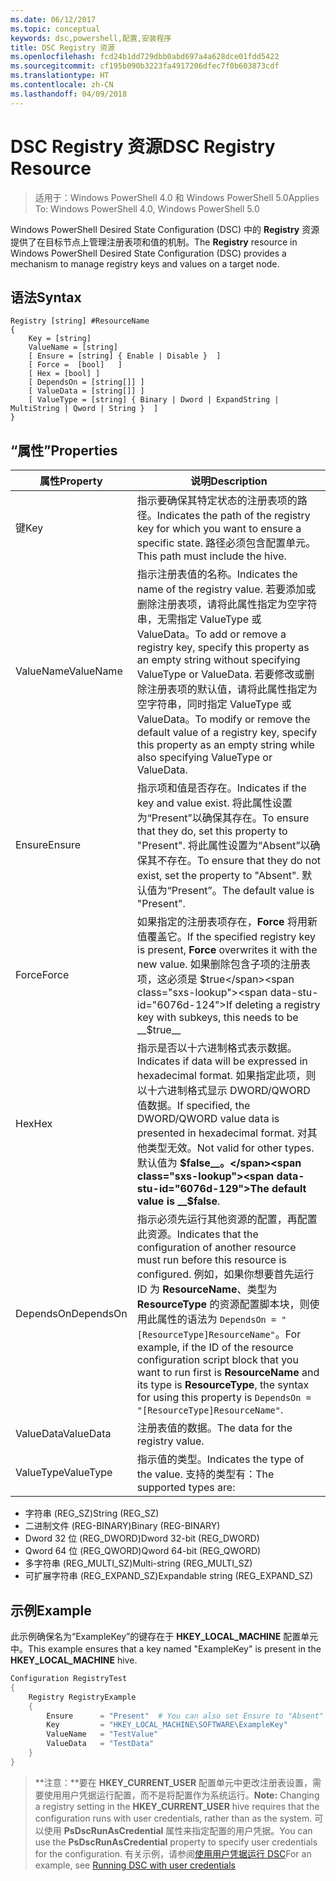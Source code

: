 ```yaml
---
ms.date: 06/12/2017
ms.topic: conceptual
keywords: dsc,powershell,配置,安装程序
title: DSC Registry 资源
ms.openlocfilehash: fcd24b1dd729dbb0abd697a4a628dce01fdd5422
ms.sourcegitcommit: cf195b090b3223fa4917206dfec7f0b603873cdf
ms.translationtype: HT
ms.contentlocale: zh-CN
ms.lasthandoff: 04/09/2018
---
```

# <a name="dsc-registry-resource"></a><span data-ttu-id="6076d-103">DSC Registry 资源</span><span class="sxs-lookup"><span data-stu-id="6076d-103">DSC Registry Resource</span></span>

> <span data-ttu-id="6076d-104">适用于：Windows PowerShell 4.0 和 Windows PowerShell 5.0</span><span class="sxs-lookup"><span data-stu-id="6076d-104">Applies To: Windows PowerShell 4.0, Windows PowerShell 5.0</span></span>

<span data-ttu-id="6076d-105">Windows PowerShell Desired State Configuration (DSC) 中的 **Registry** 资源提供了在目标节点上管理注册表项和值的机制。</span><span class="sxs-lookup"><span data-stu-id="6076d-105">The **Registry** resource in Windows PowerShell Desired State Configuration (DSC) provides a mechanism to manage registry keys and values on a target node.</span></span>

## <a name="syntax"></a><span data-ttu-id="6076d-106">语法</span><span class="sxs-lookup"><span data-stu-id="6076d-106">Syntax</span></span>

```
Registry [string] #ResourceName
{
    Key = [string]
    ValueName = [string]
    [ Ensure = [string] { Enable | Disable }  ]
    [ Force =  [bool]   ]
    [ Hex = [bool] ]
    [ DependsOn = [string[]] ]
    [ ValueData = [string[]] ]
    [ ValueType = [string] { Binary | Dword | ExpandString | MultiString | Qword | String }  ]
}
```

## <a name="properties"></a><span data-ttu-id="6076d-107">“属性”</span><span class="sxs-lookup"><span data-stu-id="6076d-107">Properties</span></span>
|  <span data-ttu-id="6076d-108">属性</span><span class="sxs-lookup"><span data-stu-id="6076d-108">Property</span></span>  |  <span data-ttu-id="6076d-109">说明</span><span class="sxs-lookup"><span data-stu-id="6076d-109">Description</span></span>   |
|---|---|
| <span data-ttu-id="6076d-110">键</span><span class="sxs-lookup"><span data-stu-id="6076d-110">Key</span></span>| <span data-ttu-id="6076d-111">指示要确保其特定状态的注册表项的路径。</span><span class="sxs-lookup"><span data-stu-id="6076d-111">Indicates the path of the registry key for which you want to ensure a specific state.</span></span> <span data-ttu-id="6076d-112">路径必须包含配置单元。</span><span class="sxs-lookup"><span data-stu-id="6076d-112">This path must include the hive.</span></span>|
| <span data-ttu-id="6076d-113">ValueName</span><span class="sxs-lookup"><span data-stu-id="6076d-113">ValueName</span></span>| <span data-ttu-id="6076d-114">指示注册表值的名称。</span><span class="sxs-lookup"><span data-stu-id="6076d-114">Indicates the name of the registry value.</span></span> <span data-ttu-id="6076d-115">若要添加或删除注册表项，请将此属性指定为空字符串，无需指定 ValueType 或 ValueData。</span><span class="sxs-lookup"><span data-stu-id="6076d-115">To add or remove a registry key, specify this property as an empty string without specifying ValueType or ValueData.</span></span> <span data-ttu-id="6076d-116">若要修改或删除注册表项的默认值，请将此属性指定为空字符串，同时指定 ValueType 或 ValueData。</span><span class="sxs-lookup"><span data-stu-id="6076d-116">To modify or remove the default value of a registry key, specify this property as an empty string while also specifying ValueType or ValueData.</span></span>|
| <span data-ttu-id="6076d-117">Ensure</span><span class="sxs-lookup"><span data-stu-id="6076d-117">Ensure</span></span>| <span data-ttu-id="6076d-118">指示项和值是否存在。</span><span class="sxs-lookup"><span data-stu-id="6076d-118">Indicates if the key and value exist.</span></span> <span data-ttu-id="6076d-119">将此属性设置为“Present”以确保其存在。</span><span class="sxs-lookup"><span data-stu-id="6076d-119">To ensure that they do, set this property to "Present".</span></span> <span data-ttu-id="6076d-120">将此属性设置为“Absent”以确保其不存在。</span><span class="sxs-lookup"><span data-stu-id="6076d-120">To ensure that they do not exist, set the property to "Absent".</span></span> <span data-ttu-id="6076d-121">默认值为“Present”。</span><span class="sxs-lookup"><span data-stu-id="6076d-121">The default value is "Present".</span></span>|
| <span data-ttu-id="6076d-122">Force</span><span class="sxs-lookup"><span data-stu-id="6076d-122">Force</span></span>| <span data-ttu-id="6076d-123">如果指定的注册表项存在，__Force__ 将用新值覆盖它。</span><span class="sxs-lookup"><span data-stu-id="6076d-123">If the specified registry key is present, __Force__ overwrites it with the new value.</span></span> <span data-ttu-id="6076d-124">如果删除包含子项的注册表项，这必须是 $true</span><span class="sxs-lookup"><span data-stu-id="6076d-124">If deleting a registry key with subkeys, this needs to be __$true__</span></span>|
| <span data-ttu-id="6076d-125">Hex</span><span class="sxs-lookup"><span data-stu-id="6076d-125">Hex</span></span>| <span data-ttu-id="6076d-126">指示是否以十六进制格式表示数据。</span><span class="sxs-lookup"><span data-stu-id="6076d-126">Indicates if data will be expressed in hexadecimal format.</span></span> <span data-ttu-id="6076d-127">如果指定此项，则以十六进制格式显示 DWORD/QWORD 值数据。</span><span class="sxs-lookup"><span data-stu-id="6076d-127">If specified, the DWORD/QWORD value data is presented in hexadecimal format.</span></span> <span data-ttu-id="6076d-128">对其他类型无效。</span><span class="sxs-lookup"><span data-stu-id="6076d-128">Not valid for other types.</span></span> <span data-ttu-id="6076d-129">默认值为 __$false__。</span><span class="sxs-lookup"><span data-stu-id="6076d-129">The default value is __$false__.</span></span>|
| <span data-ttu-id="6076d-130">DependsOn</span><span class="sxs-lookup"><span data-stu-id="6076d-130">DependsOn</span></span>| <span data-ttu-id="6076d-131">指示必须先运行其他资源的配置，再配置此资源。</span><span class="sxs-lookup"><span data-stu-id="6076d-131">Indicates that the configuration of another resource must run before this resource is configured.</span></span> <span data-ttu-id="6076d-132">例如，如果你想要首先运行 ID 为 __ResourceName__、类型为 __ResourceType__ 的资源配置脚本块，则使用此属性的语法为 `DependsOn = "[ResourceType]ResourceName"`。</span><span class="sxs-lookup"><span data-stu-id="6076d-132">For example, if the ID of the resource configuration script block that you want to run first is __ResourceName__ and its type is __ResourceType__, the syntax for using this property is `DependsOn = "[ResourceType]ResourceName"`.</span></span>|
| <span data-ttu-id="6076d-133">ValueData</span><span class="sxs-lookup"><span data-stu-id="6076d-133">ValueData</span></span>| <span data-ttu-id="6076d-134">注册表值的数据。</span><span class="sxs-lookup"><span data-stu-id="6076d-134">The data for the registry value.</span></span>|
| <span data-ttu-id="6076d-135">ValueType</span><span class="sxs-lookup"><span data-stu-id="6076d-135">ValueType</span></span>| <span data-ttu-id="6076d-136">指示值的类型。</span><span class="sxs-lookup"><span data-stu-id="6076d-136">Indicates the type of the value.</span></span> <span data-ttu-id="6076d-137">支持的类型有：</span><span class="sxs-lookup"><span data-stu-id="6076d-137">The supported types are:</span></span>
<ul><li><span data-ttu-id="6076d-138">字符串 (REG_SZ)</span><span class="sxs-lookup"><span data-stu-id="6076d-138">String (REG_SZ)</span></span></li>


<li><span data-ttu-id="6076d-139">二进制文件 (REG-BINARY)</span><span class="sxs-lookup"><span data-stu-id="6076d-139">Binary (REG-BINARY)</span></span></li>


<li><span data-ttu-id="6076d-140">Dword 32 位 (REG_DWORD)</span><span class="sxs-lookup"><span data-stu-id="6076d-140">Dword 32-bit (REG_DWORD)</span></span></li>


<li><span data-ttu-id="6076d-141">Qword 64 位 (REG_QWORD)</span><span class="sxs-lookup"><span data-stu-id="6076d-141">Qword 64-bit (REG_QWORD)</span></span></li>


<li><span data-ttu-id="6076d-142">多字符串 (REG_MULTI_SZ)</span><span class="sxs-lookup"><span data-stu-id="6076d-142">Multi-string (REG_MULTI_SZ)</span></span></li>


<li><span data-ttu-id="6076d-143">可扩展字符串 (REG_EXPAND_SZ)</span><span class="sxs-lookup"><span data-stu-id="6076d-143">Expandable string (REG_EXPAND_SZ)</span></span></li></ul>

## <a name="example"></a><span data-ttu-id="6076d-144">示例</span><span class="sxs-lookup"><span data-stu-id="6076d-144">Example</span></span>
<span data-ttu-id="6076d-145">此示例确保名为“ExampleKey”的键存在于 **HKEY\_LOCAL\_MACHINE** 配置单元中。</span><span class="sxs-lookup"><span data-stu-id="6076d-145">This example ensures that a key named "ExampleKey" is present in the **HKEY\_LOCAL\_MACHINE** hive.</span></span>
```powershell
Configuration RegistryTest
{
    Registry RegistryExample
    {
        Ensure      = "Present"  # You can also set Ensure to "Absent"
        Key         = "HKEY_LOCAL_MACHINE\SOFTWARE\ExampleKey"
        ValueName   = "TestValue"
        ValueData   = "TestData"
    }
}
```

><span data-ttu-id="6076d-146">**注意：**要在 **HKEY\_CURRENT\_USER** 配置单元中更改注册表设置，需要使用用户凭据运行配置，而不是将配置作为系统运行。</span><span class="sxs-lookup"><span data-stu-id="6076d-146">**Note:** Changing a registry setting in the **HKEY\_CURRENT\_USER** hive requires that the configuration runs with user credentials, rather than as the system.</span></span>
><span data-ttu-id="6076d-147">可以使用 **PsDscRunAsCredential** 属性来指定配置的用户凭据。</span><span class="sxs-lookup"><span data-stu-id="6076d-147">You can use the **PsDscRunAsCredential** property to specify user credentials for the configuration.</span></span> <span data-ttu-id="6076d-148">有关示例，请参阅[使用用户凭据运行 DSC](runAsUser.md)</span><span class="sxs-lookup"><span data-stu-id="6076d-148">For an example, see [Running DSC with user credentials](runAsUser.md)</span></span>